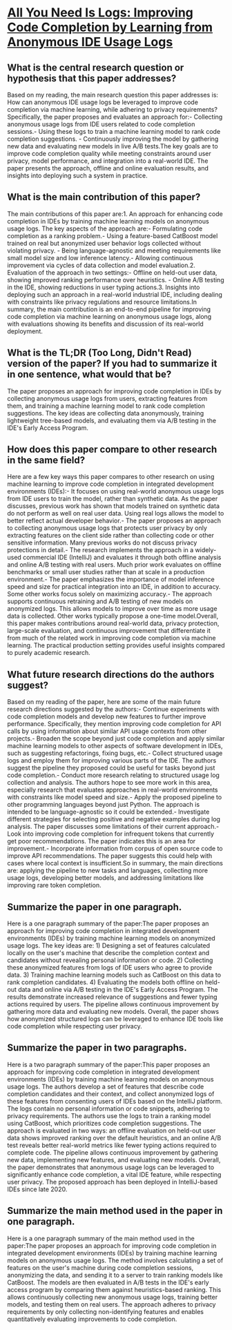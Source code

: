 # [All You Need Is Logs: Improving Code Completion by Learning from   Anonymous IDE Usage Logs](https://arxiv.org/abs/2205.10692)

## What is the central research question or hypothesis that this paper addresses?

Based on my reading, the main research question this paper addresses is: How can anonymous IDE usage logs be leveraged to improve code completion via machine learning, while adhering to privacy requirements?Specifically, the paper proposes and evaluates an approach for:- Collecting anonymous usage logs from IDE users related to code completion sessions.- Using these logs to train a machine learning model to rank code completion suggestions. - Continuously improving the model by gathering new data and evaluating new models in live A/B tests.The key goals are to improve code completion quality while meeting constraints around user privacy, model performance, and integration into a real-world IDE. The paper presents the approach, offline and online evaluation results, and insights into deploying such a system in practice.


## What is the main contribution of this paper?

The main contributions of this paper are:1. An approach for enhancing code completion in IDEs by training machine learning models on anonymous usage logs. The key aspects of the approach are:- Formulating code completion as a ranking problem.- Using a feature-based CatBoost model trained on real but anonymized user behavior logs collected without violating privacy. - Being language-agnostic and meeting requirements like small model size and low inference latency.- Allowing continuous improvement via cycles of data collection and model evaluation.2. Evaluation of the approach in two settings:- Offline on held-out user data, showing improved ranking performance over heuristics. - Online A/B testing in the IDE, showing reductions in user typing actions.3. Insights into deploying such an approach in a real-world industrial IDE, including dealing with constraints like privacy regulations and resource limitations.In summary, the main contribution is an end-to-end pipeline for improving code completion via machine learning on anonymous usage logs, along with evaluations showing its benefits and discussion of its real-world deployment.


## What is the TL;DR (Too Long, Didn't Read) version of the paper? If you had to summarize it in one sentence, what would that be?

The paper proposes an approach for improving code completion in IDEs by collecting anonymous usage logs from users, extracting features from them, and training a machine learning model to rank code completion suggestions. The key ideas are collecting data anonymously, training lightweight tree-based models, and evaluating them via A/B testing in the IDE's Early Access Program.


## How does this paper compare to other research in the same field?

Here are a few key ways this paper compares to other research on using machine learning to improve code completion in integrated development environments (IDEs):- It focuses on using real-world anonymous usage logs from IDE users to train the model, rather than synthetic data. As the paper discusses, previous work has shown that models trained on synthetic data do not perform as well on real user data. Using real logs allows the model to better reflect actual developer behavior.- The paper proposes an approach to collecting anonymous usage logs that protects user privacy by only extracting features on the client side rather than collecting code or other sensitive information. Many previous works do not discuss privacy protections in detail.- The research implements the approach in a widely-used commercial IDE (IntelliJ) and evaluates it through both offline analysis and online A/B testing with real users. Much prior work evaluates on offline benchmarks or small user studies rather than at scale in a production environment.- The paper emphasizes the importance of model inference speed and size for practical integration into an IDE, in addition to accuracy. Some other works focus solely on maximizing accuracy.- The approach supports continuous retraining and A/B testing of new models on anonymized logs. This allows models to improve over time as more usage data is collected. Other works typically propose a one-time model.Overall, this paper makes contributions around real-world data, privacy protection, large-scale evaluation, and continuous improvement that differentiate it from much of the related work in improving code completion via machine learning. The practical production setting provides useful insights compared to purely academic research.


## What future research directions do the authors suggest?

Based on my reading of the paper, here are some of the main future research directions suggested by the authors:- Continue experiments with code completion models and develop new features to further improve performance. Specifically, they mention improving code completion for API calls by using information about similar API usage contexts from other projects.- Broaden the scope beyond just code completion and apply similar machine learning models to other aspects of software development in IDEs, such as suggesting refactorings, fixing bugs, etc.- Collect structured usage logs and employ them for improving various parts of the IDE. The authors suggest the pipeline they proposed could be useful for tasks beyond just code completion.- Conduct more research relating to structured usage log collection and analysis. The authors hope to see more work in this area, especially research that evaluates approaches in real-world environments with constraints like model speed and size.- Apply the proposed pipeline to other programming languages beyond just Python. The approach is intended to be language-agnostic so it could be extended.- Investigate different strategies for selecting positive and negative examples during log analysis. The paper discusses some limitations of their current approach.- Look into improving code completion for infrequent tokens that currently get poor recommendations. The paper indicates this is an area for improvement.- Incorporate information from corpus of open source code to improve API recommendations. The paper suggests this could help with cases where local context is insufficient.So in summary, the main directions are: applying the pipeline to new tasks and languages, collecting more usage logs, developing better models, and addressing limitations like improving rare token completion.


## Summarize the paper in one paragraph.

Here is a one paragraph summary of the paper:The paper proposes an approach for improving code completion in integrated development environments (IDEs) by training machine learning models on anonymized usage logs. The key ideas are: 1) Designing a set of features calculated locally on the user's machine that describe the completion context and candidates without revealing personal information or code. 2) Collecting these anonymized features from logs of IDE users who agree to provide data. 3) Training machine learning models such as CatBoost on this data to rank completion candidates. 4) Evaluating the models both offline on held-out data and online via A/B testing in the IDE's Early Access Program. The results demonstrate increased relevance of suggestions and fewer typing actions required by users. The pipeline allows continuous improvement by gathering more data and evaluating new models. Overall, the paper shows how anonymized structured logs can be leveraged to enhance IDE tools like code completion while respecting user privacy.


## Summarize the paper in two paragraphs.

Here is a two paragraph summary of the paper:This paper proposes an approach for improving code completion in integrated development environments (IDEs) by training machine learning models on anonymous usage logs. The authors develop a set of features that describe code completion candidates and their context, and collect anonymized logs of these features from consenting users of IDEs based on the IntelliJ platform. The logs contain no personal information or code snippets, adhering to privacy requirements. The authors use the logs to train a ranking model using CatBoost, which prioritizes code completion suggestions. The approach is evaluated in two ways: an offline evaluation on held-out user data shows improved ranking over the default heuristics, and an online A/B test reveals better real-world metrics like fewer typing actions required to complete code. The pipeline allows continuous improvement by gathering new data, implementing new features, and evaluating new models. Overall, the paper demonstrates that anonymous usage logs can be leveraged to significantly enhance code completion, a vital IDE feature, while respecting user privacy. The proposed approach has been deployed in IntelliJ-based IDEs since late 2020.


## Summarize the main method used in the paper in one paragraph.

Here is a one paragraph summary of the main method used in the paper:The paper proposes an approach for improving code completion in integrated development environments (IDEs) by training machine learning models on anonymous usage logs. The method involves calculating a set of features on the user's machine during code completion sessions, anonymizing the data, and sending it to a server to train ranking models like CatBoost. The models are then evaluated in A/B tests in the IDE's early access program by comparing them against heuristics-based ranking. This allows continuously collecting new anonymous usage logs, training better models, and testing them on real users. The approach adheres to privacy requirements by only collecting non-identifying features and enables quantitatively evaluating improvements to code completion.
